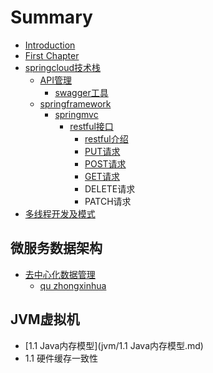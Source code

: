 # Summary

* [Introduction](README.md)
* [First Chapter](chapter1.md)
* [springcloud技术栈](springcloud.md)
  * [API管理](springcloud/api.md)
    * [swagger工具](springcloud/api/swagger.md)
  * [springframework](springcloud/springframework.md)
    * [springmvc](springcloud/springframework/springmvc.md)
      * [restful接口](springcloud/springframework/springmvc/restful.md)
        * [restful介绍](springcloud/springframework/springmvc/restful/restful.md)
        * [PUT请求](springcloud/springframework/springmvc/restful/put.md)
        * [POST请求](springcloud/springframework/springmvc/restful/post.md)
        * [GET请求](springcloud/springframework/springmvc/restful/get.md)
        * DELETE请求
        * PATCH请求
* [多线程开发及模式](.md)

## 微服务数据架构

* [去中心化数据管理](.md)
  * [qu zhongxinhua ](.md/qu-zhongxinhua.md)

## JVM虚拟机

* [1.1 Java内存模型](jvm/1.1 Java内存模型.md)
* 1.1 硬件缓存一致性

